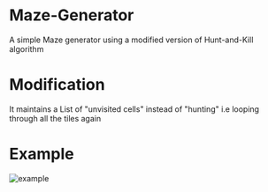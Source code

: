 # Maze-Generator
A simple Maze generator using a modified version of Hunt-and-Kill algorithm

# Modification
It maintains a List of "unvisited cells" instead of "hunting" i.e looping through all the tiles again

# Example
![example](https://cdn.discordapp.com/attachments/206813296790077443/441412550374981642/unknown.png "Example")
